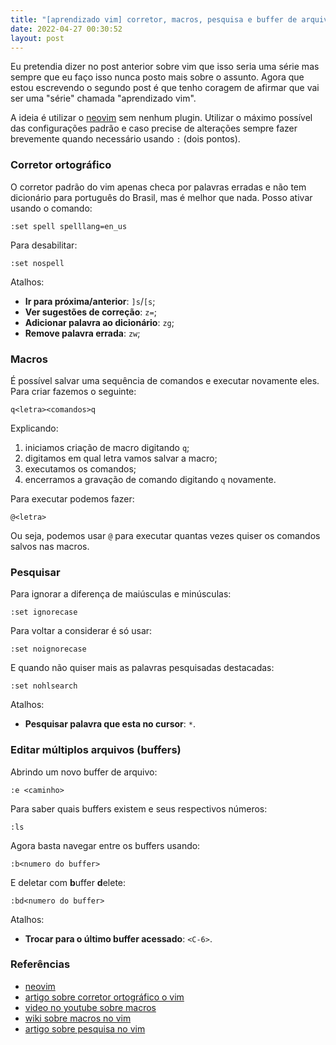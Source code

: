 ```yaml
---
title: "[aprendizado vim] corretor, macros, pesquisa e buffer de arquivo"
date: 2022-04-27 00:30:52
layout: post
---
```


Eu pretendia dizer no post anterior sobre vim que isso seria uma série
mas sempre que eu faço isso nunca posto mais sobre o assunto. Agora que 
estou escrevendo o segundo post é que tenho coragem de afirmar que vai ser 
uma "série" chamada "aprendizado vim".

A ideia é utilizar o [neovim] sem nenhum plugin. Utilizar o máximo possível
das configurações padrão e caso precise de alterações sempre fazer
brevemente quando necessário usando `:` (dois pontos).

### Corretor ortográfico

O corretor padrão do vim apenas checa por palavras erradas e não tem dicionário 
para português do Brasil, mas é melhor que nada. Posso ativar usando o comando:

```
:set spell spelllang=en_us
```

Para desabilitar:

```
:set nospell
```

Atalhos:

- **Ir para próxima/anterior**: `]s`/`[s`;
- **Ver sugestões de correção**: `z=`;
- **Adicionar palavra ao dicionário**: `zg`;
- **Remove palavra errada**: `zw`;

### Macros

É possível salvar uma sequência de comandos e executar novamente eles.
Para criar fazemos o seguinte:

```
q<letra><comandos>q
```

Explicando: 

1. iniciamos criação de macro digitando `q`;
2. digitamos em qual letra vamos salvar a macro;
3. executamos os comandos;
4. encerramos a gravação de comando digitando `q` novamente.

Para executar podemos fazer:

```
@<letra>
```

Ou seja, podemos usar `@` para executar quantas vezes quiser os comandos salvos
nas macros.

### Pesquisar

Para ignorar a diferença de maiúsculas e minúsculas:

```
:set ignorecase
```

Para voltar a considerar é só usar:

```
:set noignorecase
```

E quando não quiser mais as palavras pesquisadas destacadas:

```
:set nohlsearch
```

Atalhos:

- **Pesquisar palavra que esta no cursor**: `*`.

### Editar múltiplos arquivos (buffers)

Abrindo um novo buffer de arquivo:

```
:e <caminho>
```

Para saber quais buffers existem e seus respectivos números:

```
:ls
```

Agora basta navegar entre os buffers usando:

```
:b<numero do buffer>
```

E deletar com **b**uffer **d**elete:

```
:bd<numero do buffer>
```

Atalhos:

- **Trocar para o último buffer acessado**: `<C-6>`.

### Referências

+ [neovim]
+ [artigo sobre corretor ortográfico o vim]
+ [video no youtube sobre macros](https://www.youtube.com/watch?v=Hd33Q0ZjZuk)
+ [wiki sobre macros no vim](https://vim.fandom.com/wiki/Macros)
+ [artigo sobre pesquisa no vim](https://linuxize.com/post/vim-search/)

[neovim]: https://neovim.io/
[artigo sobre corretor ortográfico o vim]: https://www.linux.com/training-tutorials/using-spell-checking-vim/
